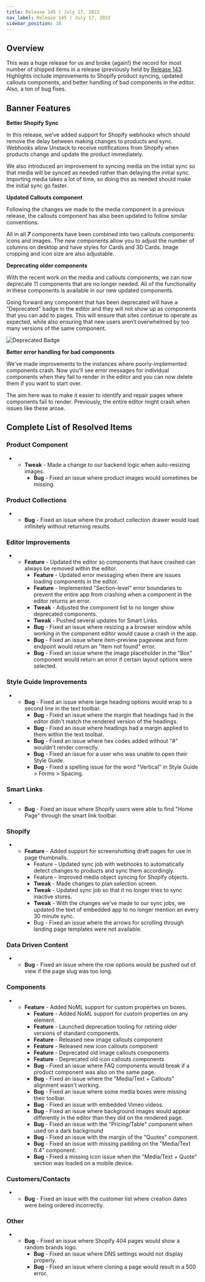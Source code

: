 ```yaml
---
title: Release 145 | July 17, 2022
nav_label: Release 145 | July 17, 2022
sidebar_position: 18
---
```


## Overview

This was a huge release for us and broke (again!) the record for most number of shipped items in a release (previously
held by [Release 143](https://support.unstack.com/hc/en-us/articles/7071137271575). Highlights include improvements to
Shopify product syncing, updated callouts components, and better handling of bad components in the editor. Also, a ton
of bug fixes.

## Banner Features

**Better Shopify Sync**

In this release, we’ve added support for Shopify webhooks which should remove the delay between making changes to
products and sync. Webhooks allow Unstack to receive notifications from Shopify when products change and update the
product immediately.

We also introduced an improvement to syncing media on the initial sync so that media will be synced as needed rather
than delaying the initial sync. Importing media takes a lot of time, so doing this as needed should make the initial
sync go faster.

**Updated Callouts component**

Following the changes we made to the media component in a previous release, the callouts component has also been updated
to follow similar conventions.

All in all ***7*** components have been combined into two callouts components: icons and images. The new components
allow you to adjust the number of columns on desktop and have styles for Cards and 3D Cards. Image cropping and icon
size are also adjustable.

**Deprecating older components**

With the recent work on the media and callouts components, we can now deprecate 11 components that are no longer needed.
All of the functionality in these components is available in our new updated components.

Going forward any component that has been deprecated will have a "Deprecated" badge in the editor and they will not show
up as components that you can add to pages. This will ensure that sites continue to operate as expected, while also
ensuring that new users aren’t overwhelmed by too many versions of the same component.

![Deprecated Badge](/assets/studio/Screen_Shot_2022-07-06_at_12.46.53_PM.png)

**Better error handling for bad components**

We've made improvements to the instances where poorly-implemented components crash. Now you'll see error messages for
individual components when they fail to render in the editor and you can now delete them if you want to start over.

The aim here was to make it easier to identify and repair pages where components fail to render. Previously, the entire
editor might crash when issues like these arose.

## Complete List of Resolved Items

### **Product Component**

*
    + **Tweak** - Made a change to our backend logic when auto-resizing images.
        + **Bug** - Fixed an issue where product images would sometimes be missing.

### **Product Collections**

*
    + **Bug** - Fixed an issue where the product collection drawer would load infinitely without returning results.

### **Editor Improvements**

*
    + **Feature** - Updated the editor so components that have crashed can always be removed within the editor.
        + **Feature** - Updated error messaging when there are issues loading components in the editor.
        + **Feature** - Implemented "Section-level" error boundaries to prevent the entire app from crashing when a
          component in the editor returns an error.
        + **Tweak** - Adjusted the component list to no longer show deprecated components.
        + **Tweak** - Pushed several updates for Smart Links.
        + **Bug** - Fixed an issue where resizing a a browser window while working in the component editor would cause a
          crash in the app.
        + **Bug** - Fixed an issue where item-preview pageview and form endpoint would return an "Item not found" error.
        + **Bug** - Fixed an issue where the image placeholder in the "Box" component would return an error if certain
          layout options were selected.

### **Style Guide Improvements**

*
    + **Bug** - Fixed an issue where large heading options would wrap to a second line in the text toolbar.
        + **Bug** - Fixed an issue where the margin that headings had in the editor didn't match the rendered version of
          the headings.
        + **Bug** - Fixed an issue where headings had a margin applied to them within the text toolbar.
        + **Bug** - Fixed an issue where hex codes added without "#" wouldn't render correctly.
        + **Bug** - Fixed an issue for a user who was unable to open their Style Guide.
        + **Bug** - Fixed a spelling issue for the word "Vertical" in Style Guide > Forms > Spacing.

### **Smart Links**

*
    + **Bug** - Fixed an issue where Shopify users were able to find "Home Page" through the smart link toolbar.

### **Shopify**

*
    + **Feature** - Added support for screenshotting draft pages for use in page thumbnails.
        + Feature - Updated sync job with webhooks to automatically detect changes to products and sync them
          accordingly.
        + Feature - Improved media object syncing for Shopify objects.
        + **Tweak** - Made changes to plan selection screen.
        + **Tweak** - Updated sync job so that it no longer tries to sync inactive stores.
        + **Tweak** - With the changes we've made to our sync jobs, we updated the text of embedded app to no longer
          mention an every 30 minute sync.
        + Bug - Fixed an issue where the arrows for scrolling through landing page templates were not available.

### **Data Driven Content**

*
    + **Bug** - Fixed an issue where the row options would be pushed out of view if the page slug was too long.

### **Components**

*
    + **Feature** - Added NoML support for custom properties on boxes.
        + **Feature** - Added NoML support for custom properties on any element.
        + **Feature** - Launched deprecation tooling for retiring older versions of standard components.
        + **Feature** - Released new image callouts component
        + **Feature** - Released new icon callouts component
        + **Feature** - Deprecated old image callouts components
        + **Feature** - Deprecated old icon callouts components
        + **Bug** - Fixed an issue where FAQ components would break if a product component was also on the same page.
        + **Bug** - Fixed an issue where the "Media/Text + Callouts" alignment wasn't working.
        + **Bug** - Fixed an issue where some media boxes were missing their toolbar.
        + **Bug** - Fixed an issue with embedded Vimeo videos.
        + **Bug** - Fixed an issue where background images would appear differently in the editor than they did on the
          rendered page.
        + **Bug** - Fixed an issue with the "Pricing/Table" component when used on a dark background
        + **Bug** - Fixed an issue with the margin of the "Quotes" component.
        + **Bug** - Fixed an issue with missing padding on the "Media/Text 8:4" component.
        + **Bug** - Fixed a missing icon issue when the "Media/Text + Quote" section was loaded on a mobile device.

### **Customers/Contacts**

*
    + **Bug** - Fixed an issue with the customer list where creation dates were being ordered incorrectly.

### **Other**

*
    + **Bug** - Fixed an issue where Shopify 404 pages would show a random brands logo.
        + **Bug** - Fixed an issue where DNS settings would not display properly.
        + **Bug** - Fixed an issue where cloning a page would result in a 500 error.
